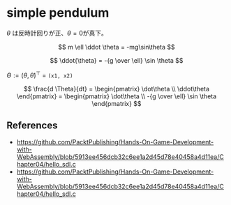 simple pendulum
=====

$\theta$ は反時計回りが正、$\theta=0$が真下。

$$
    m \ell \ddot \theta = -mg\sin\theta
$$

$$
    \ddot{\theta} = -{g \over \ell} \sin \theta
$$

$\Theta := (\theta, \dot\theta)^\top$ = `(x1, x2)`

$$
    \frac{d \Theta}{dt}
    = \begin{pmatrix}
        \dot\theta \\
        \ddot\theta
    \end{pmatrix}
    = \begin{pmatrix}
        \dot\theta \\
        -{g \over \ell} \sin \theta
    \end{pmatrix}
$$


## References

- https://github.com/PacktPublishing/Hands-On-Game-Development-with-WebAssembly/blob/5913ee456dcb32c6ee1a2d45d78e40458a4d11ea/Chapter04/hello_sdl.c
- https://github.com/PacktPublishing/Hands-On-Game-Development-with-WebAssembly/blob/5913ee456dcb32c6ee1a2d45d78e40458a4d11ea/Chapter04/hello_sdl.c
